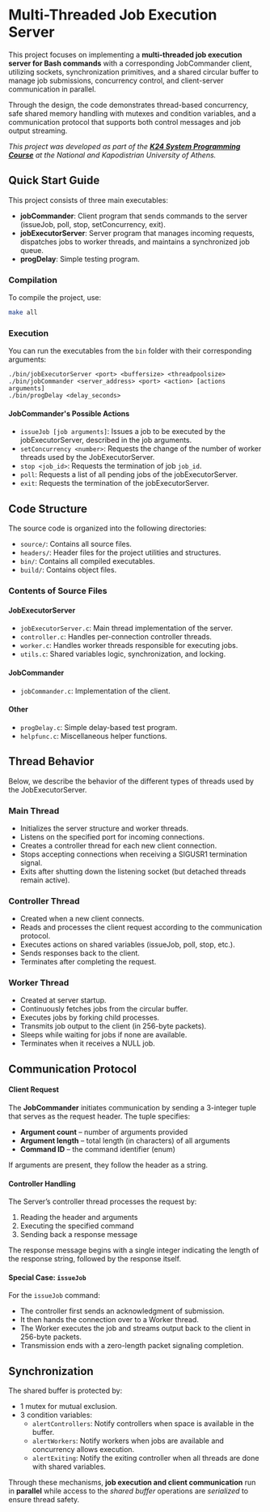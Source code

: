 # Multi-Threaded Job Execution Server  

This project focuses on implementing a **multi-threaded job execution server for Bash commands** with a corresponding JobCommander client, utilizing sockets, synchronization primitives, and a shared circular buffer to manage job submissions, concurrency control, and client-server communication in parallel.  

Through the design, the code demonstrates thread-based concurrency, safe shared memory handling with mutexes and condition variables, and a communication protocol that supports both control messages and job output streaming.  

*This project was developed as part of the [**K24 System Programming Course**](https://cgi.di.uoa.gr/~mema/courses/k24/k24.html) at the National and Kapodistrian University of Athens.*  

## Quick Start Guide  

This project consists of three main executables:  

- **jobCommander**: Client program that sends commands to the server (issueJob, poll, stop, setConcurrency, exit).  
- **jobExecutorServer**: Server program that manages incoming requests, dispatches jobs to worker threads, and maintains a synchronized job queue.  
- **progDelay**: Simple testing program.  

### Compilation  

To compile the project, use:  

```bash
make all
```

### Execution

You can run the executables from the `bin` folder with their corresponding arguments:

```
./bin/jobExecutorServer <port> <buffersize> <threadpoolsize>
./bin/jobCommander <server_address> <port> <action> [actions arguments]
./bin/progDelay <delay_seconds>
```

#### JobCommander's Possible Actions

- `issueJob [job arguments]`: Issues a job to be executed by the jobExecutorServer, described in the job arguments.
- `setConcurrency <number>`: Requests the change of the number of worker threads used by the JobExecutorServer.
- `stop <job_id>`: Requests the termination of job `job_id`.
- `poll`: Requests a list of all pending jobs of the jobExecutorServer.
- `exit`: Requests the termination of the jobExecutorServer.

## Code Structure

The source code is organized into the following directories:

- `source/`: Contains all source files.
- `headers/`: Header files for the project utilities and structures.
- `bin/`: Contains all compiled executables.
- `build/`: Contains object files.

### Contents of Source Files

#### JobExecutorServer
- `jobExecutorServer.c`: Main thread implementation of the server.
- `controller.c`: Handles per-connection controller threads.
- `worker.c`: Handles worker threads responsible for executing jobs.
- `utils.c`: Shared variables logic, synchronization, and locking.

#### JobCommander
- `jobCommander.c`: Implementation of the client.

#### Other
- `progDelay.c`: Simple delay-based test program.
- `helpfunc.c`: Miscellaneous helper functions.

## Thread Behavior

Below, we describe the behavior of the different types of threads used by the JobExecutorServer.

### Main Thread 

- Initializes the server structure and worker threads.
- Listens on the specified port for incoming connections.
- Creates a controller thread for each new client connection.
- Stops accepting connections when receiving a SIGUSR1 termination signal.
- Exits after shutting down the listening socket (but detached threads remain active).

### Controller Thread 

- Created when a new client connects.
- Reads and processes the client request according to the communication protocol.
- Executes actions on shared variables (issueJob, poll, stop, etc.).
- Sends responses back to the client.
- Terminates after completing the request.

### Worker Thread 
- Created at server startup.
- Continuously fetches jobs from the circular buffer.
- Executes jobs by forking child processes.
- Transmits job output to the client (in 256-byte packets).
- Sleeps while waiting for jobs if none are available.
- Terminates when it receives a NULL job. 

## Communication Protocol

#### Client Request

The **JobCommander** initiates communication by sending a 3-integer tuple that serves as the request header. The tuple specifies:

- **Argument count** – number of arguments provided  
- **Argument length** – total length (in characters) of all arguments  
- **Command ID** – the command identifier (enum)  

If arguments are present, they follow the header as a string.  

#### Controller Handling

The Server’s controller thread processes the request by:  

1. Reading the header and arguments  
2. Executing the specified command  
3. Sending back a response message  

The response message begins with a single integer indicating the length of the response string, followed by the response itself.  

#### Special Case: `issueJob`

For the `issueJob` command:  

- The controller first sends an acknowledgment of submission.  
- It then hands the connection over to a Worker thread.  
- The Worker executes the job and streams output back to the client in 256-byte packets.  
- Transmission ends with a zero-length packet signaling completion.  


## Synchronization
The shared buffer is protected by:
- 1 mutex for mutual exclusion.
- 3 condition variables:
    - `alertControllers`: Notify controllers when space is available in the buffer.
    - `alertWorkers`: Notify workers when jobs are available and concurrency allows execution.
    - `alertExiting`: Notify the exiting controller when all threads are done with shared variables.

Through these mechanisms, **job execution and client communication** run in **parallel** while access to the *shared buffer* operations are *serialized* to ensure thread safety.
